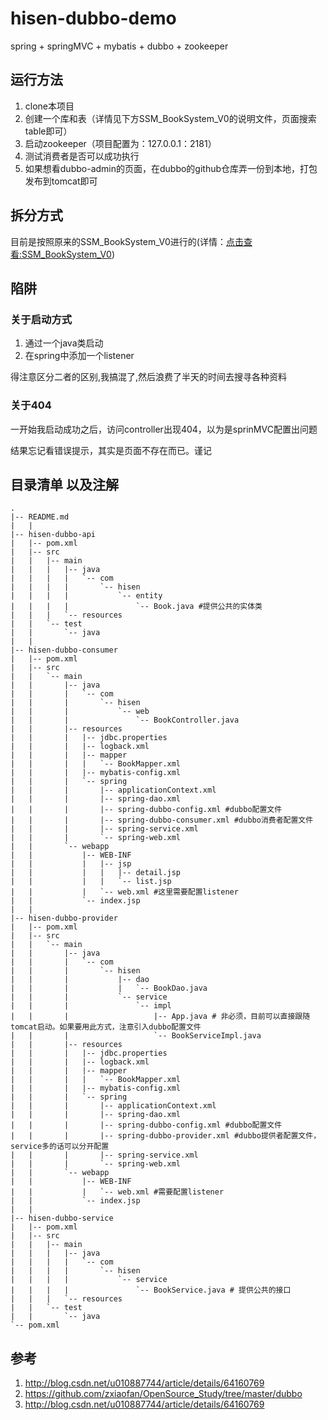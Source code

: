 # hisen-dubbo-demo
spring + springMVC + mybatis + dubbo + zookeeper
## 运行方法
1. clone本项目
2. 创建一个库和表（详情见下方SSM_BookSystem_V0的说明文件，页面搜索table即可）
3. 启动zookeeper（项目配置为：127.0.0.1：2181）
4. 测试消费者是否可以成功执行
5. 如果想看dubbo-admin的页面，在dubbo的github仓库弄一份到本地，打包发布到tomcat即可
## 拆分方式
目前是按照原来的SSM_BookSystem_V0进行的(详情：<a href="https://github.com/hisenyuan/SSM_BookSystem/tree/master/BookSystem_V0">点击查看:SSM_BookSystem_V0</a>)
## 陷阱
### 关于启动方式
1. 通过一个java类启动
2. 在spring中添加一个listener

得注意区分二者的区别,我搞混了,然后浪费了半天的时间去搜寻各种资料
### 关于404
一开始我启动成功之后，访问controller出现404，以为是sprinMVC配置出问题

结果忘记看错误提示，其实是页面不存在而已。谨记
## 目录清单 以及注解
```
.
|-- README.md
|   |
|-- hisen-dubbo-api
|   |-- pom.xml
|   |-- src
|   |   |-- main
|   |   |   |-- java
|   |   |   |   `-- com
|   |   |   |       `-- hisen
|   |   |   |           `-- entity
|   |   |   |               `-- Book.java #提供公共的实体类
|   |   |   `-- resources
|   |   `-- test
|   |       `-- java
|   |
|-- hisen-dubbo-consumer
|   |-- pom.xml
|   |-- src
|   |   `-- main
|   |       |-- java
|   |       |   `-- com
|   |       |       `-- hisen
|   |       |           `-- web
|   |       |               `-- BookController.java
|   |       |-- resources
|   |       |   |-- jdbc.properties
|   |       |   |-- logback.xml
|   |       |   |-- mapper
|   |       |   |   `-- BookMapper.xml
|   |       |   |-- mybatis-config.xml
|   |       |   `-- spring
|   |       |       |-- applicationContext.xml
|   |       |       |-- spring-dao.xml
|   |       |       |-- spring-dubbo-config.xml #dubbo配置文件
|   |       |       |-- spring-dubbo-consumer.xml #dubbo消费者配置文件
|   |       |       |-- spring-service.xml
|   |       |       `-- spring-web.xml
|   |       `-- webapp
|   |           |-- WEB-INF
|   |           |   |-- jsp
|   |           |   |   |-- detail.jsp
|   |           |   |   `-- list.jsp
|   |           |   `-- web.xml #这里需要配置listener
|   |           `-- index.jsp
|   |
|-- hisen-dubbo-provider
|   |-- pom.xml
|   |-- src
|   |   `-- main
|   |       |-- java
|   |       |   `-- com
|   |       |       `-- hisen
|   |       |           |-- dao
|   |       |           |   `-- BookDao.java
|   |       |           `-- service
|   |       |               `-- impl
|   |       |                   |-- App.java # 非必须，目前可以直接跟随tomcat启动。如果要用此方式，注意引入dubbo配置文件
|   |       |                   `-- BookServiceImpl.java
|   |       |-- resources
|   |       |   |-- jdbc.properties
|   |       |   |-- logback.xml
|   |       |   |-- mapper
|   |       |   |   `-- BookMapper.xml
|   |       |   |-- mybatis-config.xml
|   |       |   `-- spring
|   |       |       |-- applicationContext.xml
|   |       |       |-- spring-dao.xml
|   |       |       |-- spring-dubbo-config.xml #dubbo配置文件
|   |       |       |-- spring-dubbo-provider.xml #dubbo提供者配置文件，service多的话可以分开配置
|   |       |       |-- spring-service.xml
|   |       |       `-- spring-web.xml
|   |       `-- webapp
|   |           |-- WEB-INF
|   |           |   `-- web.xml #需要配置listener
|   |           `-- index.jsp
|   |
|-- hisen-dubbo-service
|   |-- pom.xml
|   |-- src
|   |   |-- main
|   |   |   |-- java
|   |   |   |   `-- com
|   |   |   |       `-- hisen
|   |   |   |           `-- service
|   |   |   |               `-- BookService.java # 提供公共的接口
|   |   |   `-- resources
|   |   `-- test
|   |       `-- java
`-- pom.xml
```
## 参考
1. http://blog.csdn.net/u010887744/article/details/64160769
2. https://github.com/zxiaofan/OpenSource_Study/tree/master/dubbo
3. http://blog.csdn.net/u010887744/article/details/64160769
